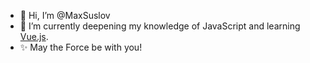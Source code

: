 - 👋 Hi, I’m @MaxSuslov
- 🌱 I’m currently deepening my knowledge of JavaScript and learning <a href="https://www.udemy.com/course/vuejs-2-the-complete-guide/" target="_blank">Vue.js</a>.
- ✨ May the Force be with you!
<!---
MaxSuslov/MaxSuslov is a ✨ special ✨ repository because its `README.md` (this file) appears on your GitHub profile.
You can click the Preview link to take a look at your changes.
- 📫 How to reach me: 
  <ul>
    <li> <a href="mailto:maxsusmail@gmail.com">maxsusmail@gmail.com</a></li>
    <li> <a href="tel:+48794542568">+(48)794542568</a></li>
    <li> <a href="https://wa.me/+48794542568">WhatsApp</a></li>
    <li> <a href="https://telegram.me/maxsusmail">Telegram</a></li>
  <li> <a href="https://weblovestudio.com/">https://weblovestudio.com/</a>
--->
